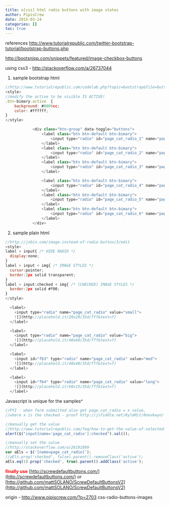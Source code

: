 ```yaml
---
title: o[css] html radio buttons with image states
author: PipisCrew
date: 2015-03-24
categories: []
toc: true
---
```


references 
http://www.tutorialrepublic.com/twitter-bootstrap-tutorial/bootstrap-buttons.php

http://bootsnipp.com/snippets/featured/image-checkbox-buttons

using css3 - http://stackoverflow.com/a/26737044

1. sample bootstrap html
```js
//http://www.tutorialrepublic.com/codelab.php?topic=bootstrap&file=buttons-radio
<style>
//modify the active to be visible IS ACTIVE!
.btn-bimary.active  {
    background: #0099cc;
    color: #ffffff;
}
</style>

            <div class="btn-group" data-toggle="buttons">
                <label class="btn btn-default btn-bimary">
                    <input type="radio" id="page_cat_radio_1" name="page_cat_radio" value="1">  ![](img/page_cat_a.png)
                </label> 
                <label class="btn btn-default btn-bimary">
                    <input type="radio" id="page_cat_radio_2" name="page_cat_radio" value="2"> ![](img/page_cat_b.png)
                </label> 
                <label class="btn btn-default btn-bimary">
                    <input type="radio" id="page_cat_radio_3" name="page_cat_radio" value="3"> ![](img/page_cat_c.png)
                </label> 

                <label class="btn btn-default btn-bimary">
                    <input type="radio" id="page_cat_radio_4" name="page_cat_radio" value="4"> ![](img/page_cat_d.png)
                </label> 
                <label class="btn btn-default btn-bimary">
                    <input type="radio" id="page_cat_radio_5" name="page_cat_radio" value="5"> ![](img/page_cat_e.png)
                </label> 
                <label class="btn btn-default btn-bimary">
                    <input type="radio" id="page_cat_radio_6" name="page_cat_radio" value="6"> ![](img/page_cat_f.png)
                </label> 
            </div>
```

2. sample plain html
```js
//http://jsbin.com/image-instead-of-radio-button/3/edit
<style>
label > input{ /* HIDE RADIO */
  display:none;
}
label > input + img{ /* IMAGE STYLES */
  cursor:pointer;
  border:2px solid transparent;
}
label > input:checked + img{ /* (CHECKED) IMAGE STYLES */
  border:2px solid #f00;
}
</style>

  <label>
    <input type="radio" name="page_cat_radio" value="small">
    ![](http://placehold.it/20x20/35d/fff&text=f)
  </label>

  <label>
    <input type="radio" name="page_cat_radio" value="big">
    ![](http://placehold.it/40x60/35d/fff&text=f)
  </label>

  <label>
    <input id="fb3" type="radio" name="page_cat_radio" value="med">
    ![](http://placehold.it/40x40/35d/fff&text=f)
  </label>

  <label>
    <input id="fb4" type="radio" name="page_cat_radio" value="long">
    ![](http://placehold.it/60x15/35d/fff&text=f)
  </label>
```

Javascript is unique for the samples^
```js
//FYI - when form submitted also get page_cat_radio = x value,
//where x is the checked - proof http://jsfiddle.net/KyleMit/0nevkwyn/

//manually get the value
//http://www.tutorialrepublic.com/faq/how-to-get-the-value-of-selected-radio-button-using-jquery.php
alert($("input[name='page_cat_radio']:checked").val());

//manually set the value
//http://stackoverflow.com/a/26191899
var aEls = $('[name=page_cat_radio]');
//aEls.prop('checked', false).parent().removeClass('active');
aEls.eq(1).prop('checked', true).parent().addClass('active');
```

**<span style="color: #ff0000;">finally use</span>** [http://screwdefaultbuttons.com/](http://screwdefaultbuttons.com/)
or
[http://github.com/mattSOLANO/ScrewDefaultButtonsV2](http://github.com/mattSOLANO/ScrewDefaultButtonsV2)

origin - http://www.pipiscrew.com/?p=2703 css-radio-buttons-images